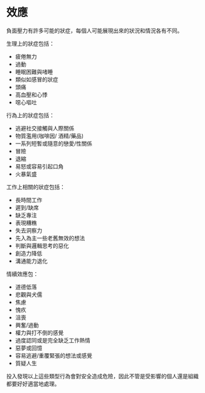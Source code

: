 [Title]: # (效應)
[Order]: # (7)

# 效應

負面壓力有許多可能的狀症，每個人可能展現出來的狀況和情況各有不同。

生理上的狀症包括：
* 疲倦無力
* 過動
* 睡眠困難與啫睡
* 類似如感冒的狀症
* 頭痛
* 高血壓和心悸
* 噁心嘔吐

行為上的狀症包括：
* 逃避社交接觸與人際關係
* 物質濫用(咖啡因/ 酒精/藥品)
* 一系列短暫或隨意的戀愛/性關係
* 冒險
* 退縮
* 易怒或容易引起口角
* 火暴氣盛

工作上相關的狀症包括：
* 長時間工作
* 遲到/缺席
* 缺乏專注
* 表現糟𥼚
* 失去洞察力
* 先入為主一些老舊無效的想法
* 判斷與邏輯思考的惡化
* 創造力降低
* 溝通能力退化

情續效應包：
* 道德低落
* 悲觀與犬儒
* 焦慮
* 愧疚
* 沮喪
* 興奮/過動
* 權力與打不倒的感覺
* 過度認同或是完全缺乏工作熱情
* 惡夢或回憶
* 容易逃避/重覆緊張的想法或感覺
* 質疑人生




投入發現以上這些類型行為會對安全造成危險，因此不管是受影響的個人還是組織都要好好適當地處理。
